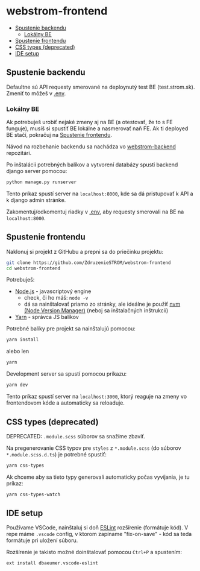 # webstrom-frontend

- [Spustenie backendu](#spustenie-backendu)
  - [Lokálny BE](#lokálny-be)
- [Spustenie frontendu](#spustenie-frontendu)
- [CSS types (deprecated)](#css-types-deprecated)
- [IDE setup](#ide-setup)

## Spustenie backendu

Defaultne sú API requesty smerované na deploynutý test BE (test.strom.sk). Zmeniť to môžeš v [.env](.env).

### Lokálny BE

Ak potrebuješ urobiť nejaké zmeny aj na BE (a otestovať, že to s FE funguje), musíš si spustiť BE lokálne a nasmerovať naň FE.
Ak ti deployed BE stačí, pokračuj na [Spustenie frontendu](#spustenie-frontendu).

Návod na rozbehanie backendu sa nachádza vo [webstrom-backend](https://github.com/ZdruzenieSTROM/webstrom-backend/blob/master/README.md) repozitári.

Po inštalácii potrebných balíkov a vytvorení databázy spusti backend django server pomocou:

```sh
python manage.py runserver
```

Tento príkaz spustí server na `localhost:8000`, kde sa dá pristupovať k API a k django admin stránke.

Zakomentuj/odkomentuj riadky v [.env](.env), aby requesty smerovali na BE na `localhost:8000`.

## Spustenie frontendu

Naklonuj si projekt z GitHubu a prepni sa do priečinku projektu:

```sh
git clone https://github.com/ZdruzenieSTROM/webstrom-frontend
cd webstrom-frontend
```

Potrebuješ:

- [Node.js](https://nodejs.org/en/) - javascriptový engine
  - check, či ho máš: `node -v`
  - dá sa nainštalovať priamo zo stránky, ale ideálne je použiť [nvm (Node Version Manager)](https://github.com/nvm-sh/nvm) (neboj sa inštalačných inštrukcií)
- [Yarn](https://yarnpkg.com/getting-started/install) - správca JS balíkov

Potrebné balíky pre projekt sa nainštalujú pomocou:

```sh
yarn install
```

alebo len

```sh
yarn
```

Development server sa spustí pomocou príkazu:

```sh
yarn dev
```

Tento príkaz spustí server na `localhost:3000`, ktorý reaguje na zmeny vo frontendovom kóde a automaticky sa reloaduje.

## CSS types (deprecated)

DEPRECATED: `.module.scss` súborov sa snažíme zbaviť.

Na pregenerovanie CSS typov pre `styles` z `*.module.scss` (do súborov `*.module.scss.d.ts`) je potrebné spustiť:

```sh
yarn css-types
```

Ak chceme aby sa tieto typy generovali automaticky počas vyvíjania, je tu príkaz:

```sh
yarn css-types-watch
```

## IDE setup

Používame VSCode, nainštaluj si doň [ESLint](https://marketplace.visualstudio.com/items?itemName=dbaeumer.vscode-eslint) rozšírenie (formátuje kód). V repe máme `.vscode` config, v ktorom zapíname "fix-on-save" - kód sa teda formátuje pri uložení súboru.

Rozšírenie je takisto možné doinštalovať pomocou `Ctrl+P` a spustením:

```sh
ext install dbaeumer.vscode-eslint
```

